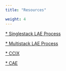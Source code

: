 ```yaml
---
title: "Resources"

weight: 4
---
```


[* Singlestack LAE Process](single-stack-lae)

[* Multistack LAE Process](multi-stack-lae)

[* CCIX](ccix)

[* CAE](cae)
